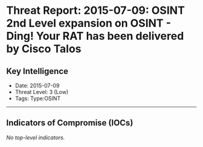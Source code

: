 # Threat Report: 2015-07-09: OSINT 2nd Level expansion on OSINT - Ding! Your RAT has been delivered by Cisco Talos


## Key Intelligence
* Date: 2015-07-09
* Threat Level: 3 (Low)
* Tags: Type:OSINT

---

## Indicators of Compromise (IOCs)
_No top-level indicators._
